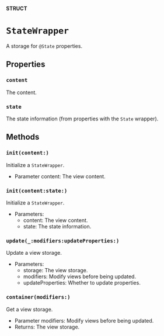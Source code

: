 **STRUCT**

# `StateWrapper`

A storage for `@State` properties.

## Properties
### `content`

The content.

### `state`

The state information (from properties with the `State` wrapper).

## Methods
### `init(content:)`

Initialize a `StateWrapper`.
- Parameter content: The view content.

### `init(content:state:)`

Initialize a `StateWrapper`.
- Parameters:
  - content: The view content.
  - state: The state information.

### `update(_:modifiers:updateProperties:)`

Update a view storage.
- Parameters:
    - storage: The view storage.
    - modifiers: Modify views before being updated.
    - updateProperties: Whether to update properties.

### `container(modifiers:)`

Get a view storage.
- Parameter modifiers: Modify views before being updated.
- Returns: The view storage.
